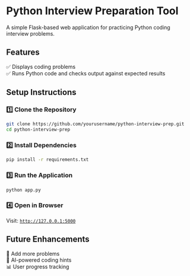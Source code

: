 # Python Interview Preparation Tool

A simple Flask-based web application for practicing Python coding interview problems.

## Features
✅ Displays coding problems  
✅ Runs Python code and checks output against expected results  

## Setup Instructions

### 1️⃣ Clone the Repository  
```bash
git clone https://github.com/yourusername/python-interview-prep.git
cd python-interview-prep
```

### 2️⃣ Install Dependencies  
```bash
pip install -r requirements.txt
```

### 3️⃣ Run the Application  
```bash
python app.py
```

### 4️⃣ Open in Browser  
Visit: [`http://127.0.0.1:5000`](http://127.0.0.1:5000)

## Future Enhancements  
🚀 Add more problems  
🧠 AI-powered coding hints  
📊 User progress tracking  

